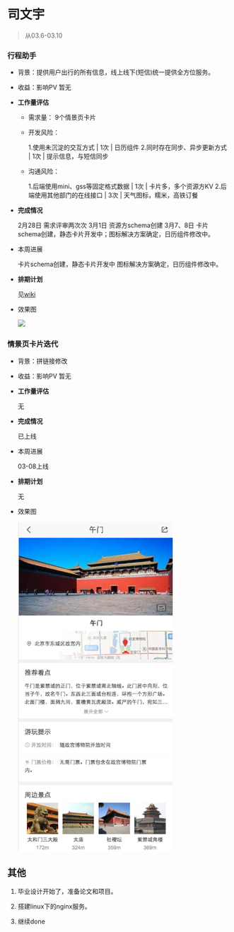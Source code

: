 # 司文宇

> 从03.6-03.10


### 行程助手
- 背景：提供用户出行的所有信息，线上线下(短信)统一提供全方位服务。
- 收益：影响PV 暂无
- **工作量评估** 
 
  - 需求量：
  	9个情景页卡片
  - 开发风险：
  
	1.使用未沉淀的交互方式 | 1次 | 日历组件
	2.同时存在同步、异步更新方式 | 1次 | 提示信息，与短信同步
  
  - 沟通风险：
  
  	1.后端使用mini、gss等固定格式数据 | 1次 | 卡片多，多个资源方KV
	2.后端使用其他部门的在线接口 | 3次 | 天气图标，糯米，高铁订餐
 
- **完成情况** 

 	2月28日 需求评审两次次
	3月1日 资源方schema创建
	3月7、8日 卡片schema创建，静态卡片开发中；图标解决方案确定，日历组件修改中。
	
- 本周进展 

	卡片schema创建，静态卡片开发中
	图标解决方案确定，日历组件修改中。
	
- **排期计划**

    见[wiki](http://wiki.baidu.com/pages/viewpage.action?pageId=304744527)
    
- 效果图

	<img src="http://wiki.baidu.com/download/attachments/249758969/05.B-%E6%88%91%E7%9A%84%E8%A1%8C%E7%A8%8B-%E5%A4%9A%E8%A1%8C%E7%A8%8B-%E9%9D%9E%E8%AE%A2%E5%8D%95-%E9%A3%9E%E6%9C%BA-%E7%99%BB%E6%9C%BA%E5%8F%A3%E6%B5%AE%E5%B1%82-L1-06-0228.png?api=v2" width="350px">
	
	
### 情景页卡片迭代
- 背景：拼链接修改
- 收益：影响PV 暂无
- **工作量评估** 

	无
 
- **完成情况** 

 	已上线
	
- 本周进展 

	03-08上线
		
- **排期计划**

  无
    
- 效果图

	<img src="../2017-03-10/img/1.png" width="350px">


## 其他


1. 毕业设计开始了，准备论文和项目。

2. 搭建linux下的nginx服务。

3. 继续done






 




